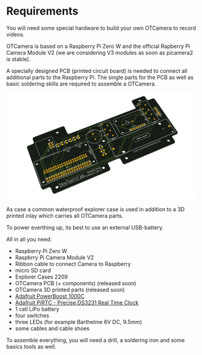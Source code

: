 # Requirements

You will need some special hardware to build your own OTCamera to record videos.

OTCamera is based on a Raspberry Pi Zero W and the official Rapberry Pi Camera Module V2 (we are considering V3 modules as soon as picamera2 is stable).

A specially designed PCB (printed circuit board) is needed to connect all additional parts to the Raspberry Pi.
The single parts for the PCB as well as basic soldering skills are required to assemble a OTCamera.

![PCB](otcamera_pcb.webp)

As case a common waterproof explorer case is used in addition to a 3D printed inlay which carries all OTCamera parts.

To power everthing up, its best to use an external USB-battery.

All in all you need:

- Raspberry Pi Zero W
- Raspbrry Pi Camera Module V2
- Ribbon cable to connect Camera to Raspberry
- micro SD card
- Explorer Cases 2209
- OTCamera PCB (+ components) (released soon)
- OTCamera 3D printed parts (released soon)
- [Adafruit PowerBoost 1000C](https://www.adafruit.com/product/2465)
- [Adafruit PiRTC - Precise DS3231 Real Time Clock](https://www.adafruit.com/product/4282)
- 1 cell LiPo battery
- four switches
- three LEDs (for example Barthelme 6V DC, 9.5mm)
- some cables and cable shoes

To assemble everything, you will need a drill, a soldering iron and some basics tools as well.
